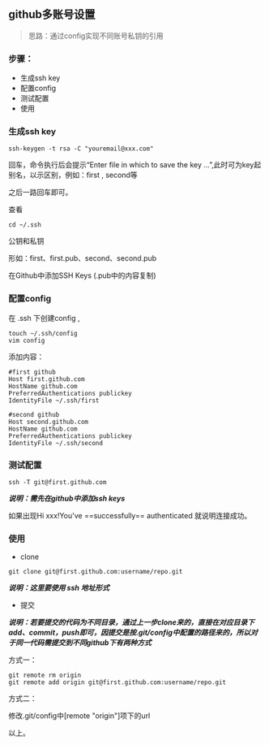 ## github多账号设置

> 思路：通过config实现不同账号私钥的引用

### 步骤：

- 生成ssh key
- 配置config
- 测试配置
- 使用

### 生成ssh key

```shell
ssh-keygen -t rsa -C "youremail@xxx.com"
```

回车，命令执行后会提示“Enter file in which to save the key ...”,此时可为key起别名，以示区别，例如：first , second等

之后一路回车即可。

查看

```shell
cd ~/.ssh
```

公钥和私钥

形如：first、first.pub、second、second.pub

在Github中添加SSH Keys (.pub中的内容复制)

### 配置config

在 .ssh 下创建config ,

```
touch ~/.ssh/config
vim config
```

添加内容：

```shell
#first github
Host first.github.com    
HostName github.com    
PreferredAuthentications publickey    
IdentityFile ~/.ssh/first

#second github
Host second.github.com  
HostName github.com    
PreferredAuthentications publickey    
IdentityFile ~/.ssh/second
```

### 测试配置

```
ssh -T git@first.github.com
```

***说明：需先在github中添加ssh keys***

如果出现Hi xxx!You've ==successfully== authenticated 就说明连接成功。

### 使用

- clone

```shell
git clone git@first.github.com:username/repo.git
```

***说明：这里要使用 ssh 地址形式***

- 提交

***说明：若要提交的代码为不同目录，通过上一步clone来的，直接在对应目录下add、commit，push即可，因提交是按.git/config中配置的路径来的，所以对于同一代码需提交到不同github下有两种方式***

方式一：

```shell
git remote rm origin
git remote add origin git@first.github.com:username/repo.git
```

方式二：

修改.git/config中[remote "origin"]项下的url

以上。
